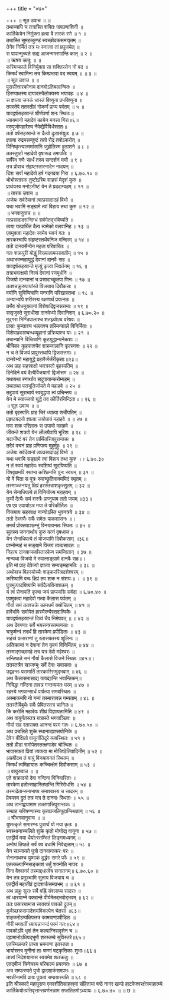 +++
title = "०७०"

+++
॥ सूत उवाच ॥ ॥  
तथान्यापि च तत्रास्ति शक्तिः पापप्रणाशिनी ॥  
कार्तिकेयेन निर्मुक्ता हत्वा वै तारकं रणे ॥ १ ॥  
तथास्ति सुमहत्कुण्डं स्वच्छोदकसमावृतम् ॥  
तेनैव निर्मितं तत्र यः स्नात्वा तां प्रपूजयेत् ॥  
स पापान्मुच्यते सद्य आजन्ममरणान्ति कात् ॥ २ ॥  
॥ ऋषय ऊचुः ॥ ॥  
कस्मिन्काले विनिर्मुक्ता सा शक्तिस्तेन नो वद ॥  
किमर्थं स्वामिना तत्र किम्प्रभावा वद स्वयम् ॥ ॥ ३ ॥  
॥ सूत उवाच ॥ ॥  
पुरासीत्तारकोनाम दानवोऽतिबलान्वितः ॥  
हिरण्याक्षस्य दायादस्त्रैलोक्यस्य भयावहः ॥ ४ ॥  
स ज्ञात्वा जनकं ध्वस्तं विष्णुना प्रभविष्णुना ॥  
तपस्तेपे ततस्तीव्रं गोकर्णं प्राप्य पर्वतम् ॥ ५ ॥  
यावद्वर्षसहस्रान्तं शीर्णपर्णा शनः स्थितः॥  
ध्यायमानो महादेवं कायेन मनसा गिरा॥६॥  
वरुपूजोपहारैश्च नैवेद्यैर्विविधैस्ततः॥  
ततो वर्षसहस्रान्ते स दैत्यो दुःखसंयुतः ॥ ७ ॥  
ज्ञात्वा रुद्रमसन्तुष्टं ततो रौद्रं तपोऽकरोत् ॥  
विनिष्कृत्त्यात्ममांसानि जुहोतिस्म हुताशने ॥ ८ ॥  
ततस्तुष्टो महादेवो वृषारूढ उमापतिः ॥  
सर्वैरेव गणैः सार्धं तस्य सन्दर्शनं ययौ ॥ ९ ॥  
तत्र प्रोवाच संहृष्टस्तारनादेन नादयन् ॥  
दिशः सर्वा महादेवो हर्ष गद्गदया गिरा ॥ ६.७०.१० ॥  
भोभोस्तारक तुष्टोऽस्मि साहसं मेदृशं कुरु ॥  
प्रार्थयस्व मनोऽभीष्टं येन ते प्रददाम्यहम् ॥ ११ ॥  
॥ तारक उवाच ॥  
अजेयः सर्वदेवानां त्वत्प्रसादादहं विभो ॥  
यथा भवामि सङ्ग्रामे त्वां विहाय तथा कुरु ॥ १२ ॥  
॥ भगवानुवाच ॥ ॥  
मत्प्रसादादसन्दिग्धं सर्वमेतद्भविष्यति ॥  
त्वया यत्प्रार्थितं दैत्य त्वमेको बलवानिह ॥ १३ ॥  
एवमुक्त्वा महादेवः स्वमेव भवनं गतः ॥  
तारकश्चापि संहृष्टस्तथैवनिज मन्दिरम् ॥ १४ ॥  
ततो दानवसैन्येन महता परिवारितः ॥  
गतः शक्रपुरीं योद्धुं विख्याताममरावतीम् ॥ १५ ॥  
अथाभवन्महायुद्धं देवानां दानवैः सह ॥  
यावद्वर्षसहस्रान्ते मृत्युं कृत्वा निवर्तनम् ॥ १६ ॥  
तत्राभवत्क्षयो नित्यं देवानां रणमूर्धनि ॥  
विजयो दानवानां च प्रसादाच्छूलपा णिनः ॥ १७ ॥  
ततश्चक्रुरुपायांस्ते विजयाय दिवौकसः ॥  
वर्माणि सुविचित्राणि यन्त्राणि परिखास्तथा ॥ १८ ॥  
अन्यान्यपि शरीरस्य रक्षणार्थं प्रयत्नतः ॥  
तथैव योधमुख्यानां विशेषाद्द्विजसत्तमाः ॥ १९ ॥  
ससृजुस्ते सुराधीशा दानवेभ्यो दिवानिशम् ॥ ६.७०.२० ॥  
मुद्गरा भिण्डिपालाश्च शतघ्न्योऽथ वरेषवः ॥  
प्रासाः कुन्ताश्च भल्लाश्च तस्मिन्काले विनिर्मिताः ॥  
विशेषाहवसम्बन्धव्यूहानां प्रक्रियाश्च याः ॥ २१ ॥  
तथान्यानि विचित्राणि कूटयुद्धान्यनेकशः ॥  
भीषिकाः कुहकाश्चैव शक्रजालानि कृत्स्नशः ॥ २२ ॥  
न च ते विजयं प्रापुस्तथापि द्विजसत्तमाः ॥  
दानवेभ्यो महायुद्धे प्रहारैर्जर्जरीकृताः॥२३॥  
अथ प्राह सहस्राक्षो भयत्रस्तो बृहस्पतिम् ॥  
दिनेदिने वयं दैत्यैर्विजयामो द्विजोत्तम ॥ २४ ॥  
यथायथा रणार्थाय सदुपायान्करोम्यहम् ॥  
तथातथा पराभूतिर्जायते मे महाहवे ॥ २५ ॥  
तदुपायं सुराचार्य स्वबुद्ध्या त्वं प्रचिन्तय ॥  
येन मे स्याज्जयो युद्धे तव कीर्तिरनिन्दिता ०। २६ ॥  
॥ सूत उवाच ॥ ॥  
ततो बृहस्पतिः प्राह चिरं ध्यात्वा शचीपतिम् ॥  
प्रहृष्टवदनो ज्ञात्वा जयोपायं महाहवे ॥ ॥ २७ ॥  
मया शक्र परिज्ञातः स उपायो महाहवे ॥  
जीयन्ते शत्रवो येन लीलयैवापि भूरिशः ॥ २८ ॥  
यदाभीष्टं वरं तेन प्रार्थितस्त्रिपुरान्तकः ॥  
तदैवं वचनं प्राह प्रणिपत्य मुहुर्मुहुः ॥ २९ ॥  
अजेयः सर्वदेवानां त्वत्प्रसादादहं विभो ॥  
यथा भवामि सङ्ग्रामे त्वां विहाय तथा कुरु ।। ६.७०.३०  
न तं स्वयं महादेवः स्वशिष्यं सूदयिष्यति ॥  
विषवृक्षमपि स्थाप्य कश्छिनत्ति पुनः स्वयम् ॥ ३१ ॥  
यो वै पिता स पुत्रः स्याच्छ्रुतिवाक्यमिदं स्मृतम् ॥  
तस्माज्जनयतु क्षिप्रं हरस्तन्नाशकृत्सुतम् ॥ ३२ ॥  
येन सेनाधिपत्ये तं विनियोज्य महाहवम् ॥  
कुर्मो दैत्यैः समं शस्त्रैः प्राप्नुयाम ततो जयम् ॥३३॥  
एष एव उपायोऽत्र मया ते परिकीर्तितः ॥  
विजयाय सहस्राक्ष नान्योऽस्ति भुवनत्रये ॥ ३४ ॥  
ततो देवगणैः सर्वैः समेतः पाकशासनः ॥।  
तमर्थं प्रोक्तवाञ्छम्भुं विनयावनतः स्थितः ॥ ३५ ॥  
सुतस्य जननार्थाय कुरु यत्नं वृषध्वज॥  
येन सेनाधिपत्ये तं योजयामि दिवौकसाम् ॥३६॥  
प्राप्नोम्यहं च सङ्ग्रामे विजयं त्वत्प्रसादतः ॥  
निहत्य दानवान्सर्वांस्तारकेण समन्वितान् ॥ ३७ ॥  
नान्यथा विजयो मे स्यात्सङ्ग्रामे दानवैः सह॥।  
इति मां प्राह देवेज्यो ज्ञात्वा सम्यङ्महामतिः ॥ ३८ ॥  
अथोवाच विहस्योच्चैः शङ्करस्त्रिदशेश्वरम् ॥  
करिष्यामि वचः क्षिप्रं तव शक्र न संशयः॥ । ॥ ३९ ॥  
पुत्रमुत्पादयिष्यामि सर्वदैत्यविनाशकम् ॥  
यं त्वं सेनापतिं कृत्वा जयं प्राप्स्यसि सर्वदा ॥ ६.७०.४० ॥  
एवमुक्त्वा महादेवो गत्वा कैलास पर्वतम् ॥  
गौर्या समं ततश्चक्रे कामधर्मं यथोचितम् ॥ ४१ ॥  
हावैर्भावैः समोपेतं हास्यैरन्यैस्तदात्मिकैः ॥  
यावद्वर्षसहस्रान्तं दिव्यं चैव निमेषवत् ॥ ॥ ४२ ॥  
अथ देवगणाः सर्वे भयसन्त्रस्तमानसाः ॥  
चक्रुर्मन्त्रं तदर्थं हि तारकेण प्रपीडिताः ॥ ४३ ॥  
सहस्रं वत्सराणां तु रतासक्तस्य शूलिनः ॥  
अतिक्रान्तं न देवानां तेन कृत्यं विनिर्मितम् ॥ ४४ ॥  
तस्माद्गच्छामहे तत्र यत्र देवो महेश्वरः ॥  
सन्तिष्ठते समं गौर्या कैलासे विजने स्थितः ॥४५॥।  
ततस्तत्रैव सञ्जग्मुः सर्वे देवाः सवासवाः ॥  
उद्वहन्तः परामार्तिं तारकारिसमुद्भवाम् ॥ ४६ ॥  
अथ कैलासमासाद्य यावद्यान्ति भवान्तिकम्॥  
निषिद्धा नन्दिना तावन्न गन्तव्यमतः परम् ॥ ४७ ॥  
रहस्ये भगवान्सार्धं पार्वत्या समवस्थितः ॥  
अस्माकमपि नो गम्यं तस्मात्तावन्न गम्यताम् ॥ ४८ ॥  
ततस्तैर्विबुधैः सर्वैः प्रेषितस्तत्र चानिलः॥  
किं करोति महादेवः शीघ्रं विज्ञायतामिति ॥ ४९ ॥  
अथ वायुर्गतस्तत्र यत्रास्ते भगवाञ्छिवः ॥  
गौर्या सह रतासक्त आनन्दं परमं गतः ॥ ६.७०.५० ॥  
अथ प्रचलिते शुक्रे स्थानादप्राप्तयोनिके ॥  
देवेन वीक्षितो वायुर्नातिदूरे व्यवस्थितः ॥ ५१ ॥  
ततो व्रीडा समोपेतस्तत्क्षणादेव चोत्थितः ॥  
भावासक्तां प्रियां त्यक्त्वा मा मोत्तिष्ठेतिवादिनीम् ॥ ५२ ॥  
अब्रवीदथ तं वायुं विनयावनतं स्थितम् ॥  
किमर्थं त्वमिहायातः कच्चित्क्षेमं दिवौकसाम् ॥ ५३ ॥  
॥ वायुरुवाच ॥ ॥  
एते शक्रादयो देवा नन्दिना विनिवारिताः ॥  
तारकेण हतोत्साहास्तिष्ठन्ति गिरिरोधसि ॥ ५४ ॥  
तस्मादेतान्समाभाष्य समाश्वास्य च सादरम् ॥  
प्रेषयस्व द्रुतं तत्र यत्र ते दानवाः स्थिताः ॥ ५५ ॥  
अथ तानाह्वयामाम तत्क्षणात्त्रिपुरान्तकः ॥  
सम्प्राह चविषण्णास्यः कृताञ्जलिपुटान्स्थितान् ॥ ५६ ॥  
॥ श्रीभगवानुवाच ॥ ॥  
युष्मत्कृते समारम्भः पुत्रार्थं यो मया कृतः ॥  
स्वस्थानाच्चलिते शुक्रे कृतो मोघोद्य वायुना ॥ ५७ ॥  
एतद्वीर्यं मया धैर्यात्स्तम्भितं लिङ्गमध्यगम् ॥  
अमोघं तिष्ठते सर्वं क्व दधामि निवेद्यताम्॥ ५८ ॥  
येन सञ्जायते पुत्रो दानवान्तकरः परः ॥  
सेनानाथश्च युष्माकं दुर्द्धरः समरे परैः ॥ ५९ ॥  
एतत्कल्पाग्निसङ्काशं धर्तुं शक्नोति नापरः ॥  
विना वैश्वानरं तस्माद्दधात्वेष सनातनम्॥ ६.७०.६० ॥  
येन तत्र प्रमुञ्चामि सुताय विजयाय च ॥  
एतद्वीर्यं महातीव्रं द्वादशार्कसमप्रभम् ॥ ॥ ६१ ॥  
अथ प्राहुः सुराः सर्वे वह्निं संश्लाघ्य सादराः ॥  
त्वं धारयाग्ने वक्त्रान्ते वीर्यमेतद्भवोद्भवम् ॥ ६२ ॥  
ततः प्रसारयामास स्ववक्त्रं पावको द्रुतम्॥  
कुर्वञ्छक्रसमादेशमविकल्पेन चेतसा ॥६३॥  
शङ्करोऽप्यक्षिपत्तत्र कामबाणप्रपीडितः ॥  
गौरीं भगवतीं ध्यायन्नानन्दं परमं गतः॥६४॥  
पावकोऽपि भृशं तेन कल्पाग्निसदृशेन च ॥  
दह्यमानोऽक्षिपद्भूमौ शरस्तम्बे सुविस्तरे॥६५॥  
एतस्मिन्नन्तरे प्राप्ता भ्रममाणा इतस्ततः॥  
भार्यास्तत्र मुनीनां ताः षण्णां षट्कृत्तिकाः शुभाः॥६६॥  
तासां निदेशयामास स्वयमेव शतक्रतुः ॥  
एतद्बीजं त्रिनेत्रस्य परिपाल्यं प्रयत्नतः ॥ ६७ ॥  
अत्र सम्पत्स्यते पुत्रो द्वादशार्कसमप्रभः ॥  
भवतीनामपि प्रायः पुत्रत्वं सम्प्रयास्यति ॥ ६८ ॥  
इति श्रीस्कादे महापुराण एकाशीतिसाहस्र्यां संहितायां षष्ठे नागर खण्डे हाटकेश्वरक्षेत्रमाहात्म्ये कार्तिकेयोत्पत्तिवृत्तान्तवर्णनन्नाम सप्ततितमोऽध्यायः ॥ ६.७०.७० ॥ ॥ छ ॥